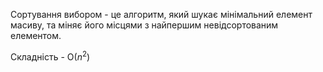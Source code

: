 Сортування вибором - це алгоритм, який шукає мінімальний елемент масиву, та міняє його місцями з найпершим невідсортованим елементом.

Складність - O($n^2$)